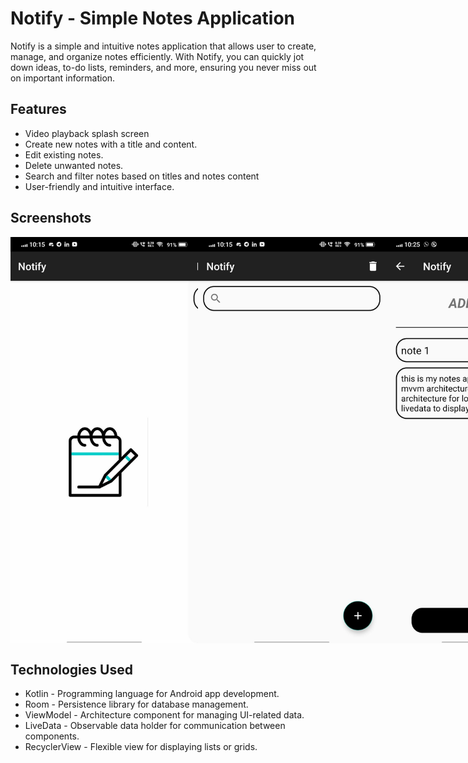 # Notify - Simple Notes Application

Notify is a simple and intuitive notes application that allows user to create, manage, and organize
notes efficiently. With Notify, you can quickly jot down ideas, to-do lists, reminders, and more,
ensuring you never miss out on important information.

## Features

- Video playback splash screen
- Create new notes with a title and content.
- Edit existing notes.
- Delete unwanted notes.
- Search and filter notes based on titles and notes content
- User-friendly and intuitive interface.

## Screenshots

<!-- Screenshots -->

<div style="display: flex; justify-content: space-between;">

  <img src="screenshots/ss1.jpg" alt="Screenshot 1" width="300" />
  <img src="screenshots/ss2.jpg" alt="Screenshot 2" width="300" />
  <img src="screenshots/ss3.jpg" alt="Screenshot 3" width="300" />
  <img src="screenshots/ss4.jpg" alt="Screenshot 4" width="300" />
  <img src="screenshots/ss5.jpg" alt="Screenshot 5" width="300" />


</div>

## Technologies Used

- Kotlin - Programming language for Android app development.
- Room - Persistence library for database management.
- ViewModel - Architecture component for managing UI-related data.
- LiveData - Observable data holder for communication between components.
- RecyclerView - Flexible view for displaying lists or grids.



